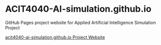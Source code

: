 # ACIT4040-AI-simulation.github.io
GitHub Pages project website for Applied Artificial Intelligence Simulation Project

[acit4040-ai-simulation.github.io Project Website](https://acit4040-ai-simulation.github.io)
